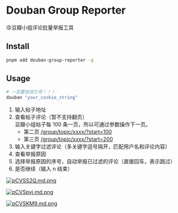 # Douban Group Reporter

😡豆瓣小组评论批量举报工具

## Install

```bash
pnpm add douban-group-reporter -g
```

## Usage

```bash
# 一定要加双引号！！！
douban "your_cookie_string"
```

1. 输入帖子地址
2. 查看帖子评论（暂不支持翻页）<br>
   豆瓣小组帖子每 100 条一页，所以可通过参数操作下一页。
    - 第二页 [/group/topic/xxxx/?start=100](#)
    - 第三页 [/group/topic/xxxx/?start=200](#)
3. 输入关键字过滤评论（多关键字逗号隔开，匹配用户名和评论内容）
4. 查看举报原因
5. 选择举报原因的序号，自动举报已过滤的评论（直接回车，表示跳过）
6. 是否继续（输入 n 结束）

[![pCVSS2Q.md.png](https://s1.ax1x.com/2023/06/10/pCVSS2Q.md.png)](https://imgse.com/i/pCVSS2Q)

[![pCVSpvj.md.png](https://s1.ax1x.com/2023/06/10/pCVSpvj.md.png)](https://imgse.com/i/pCVSpvj)

[![pCVSKM9.md.png](https://s1.ax1x.com/2023/06/10/pCVSKM9.md.png)](https://imgse.com/i/pCVSKM9)